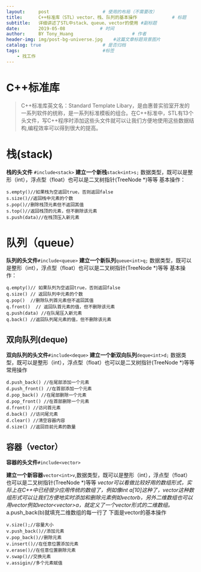 ```yaml
---
layout:     post                    # 使用的布局（不需要改）
title:      C++标准库（STL）vector、栈、队列的基本操作             # 标题 
subtitle:   详细讲述了STL中stack、queue、vector的使用 #副标题
date:       2019-05-08             # 时间
author:     BY Tony_Huang                      # 作者
header-img: img/post-bg-universe.jpg    #这篇文章标题背景图片
catalog: true                       # 是否归档
tags:                               #标签
    - 找工作
---
```


# C++标准库
> C++标准库英文名：Standard Template Libary，是由惠普实验室开发的一系列软件的统称，是一系列标准模板的组合。在C++标准中，STL有13个头文件，写C++程序时添加这些头文件就可以让我们方便地使用这些数据结构,编程效率可以得到很大的提高。

# 栈(stack)
 **栈的头文件** `#include<stack>` 
**建立一个新栈**`stack<int>s;`
 数据类型，既可以是整形（int），浮点型（float）也可以是二叉树指针(TreeNode *)等等
 基本操作：
 

    s.empty()//如果栈为空返回true，否则返回false  
    s.size()//返回栈中元素的个数  
    s.pop()//删除栈顶元素但不返回其值  
    s.top()//返回栈顶的元素，但不删除该元素  
    s.push(data)//在栈顶压入新元素 

# 队列（queue）
   **队列的头文件**`#include<queue>`
  **建立一个新队列**`queue<int>q;`
  数据类型，既可以是整形（int），浮点型（float）也可以是二叉树指针(TreeNode *)等等
  基本操作：

    q.empty()// 如果队列为空返回true，否则返回false  
    q.size() // 返回队列中元素的个数  
    q.pop()  //删除队列首元素但不返回其值  
    q.front()  // 返回队首元素的值，但不删除该元素  
    q.push(data) //在队尾压入新元素 
    q.back() //返回队列尾元素的值，但不删除该元素
     

## 双向队列(deque)
**双向队列的头文件**`#include<deque>`
  **建立一个新双向队列**`deque<int>d;` 数据类型，既可以是整形（int），浮点型（float）也可以是二叉树指针(TreeNode *)等等
  常用操作
  

```
d.push_back() //在尾部添加一个元素
d.push_front() //在首部添加一个元素
d.pop_back() //在尾部删除一个元素
d.pop_front() //在首部删除一个元素
d.front() //访问首元素
d.back() //访问尾元素
d.clear() //清空容器内容
d.size() //返回目前元素的数量
```


## 容器（vector）
 **容器的头文件**`#include<vector>`
 
 **建立一个新容器**`vector<int>v`,数据类型，既可以是整形（int），浮点型（float）也可以是二叉树指针(TreeNode *)等等
    *vector可以看做比较好用的数组形式，实际上在C++中已经很少应用传统的数组了，例如像int a[10]这种了，vector这种数组形式可以让我们方便地实时添加和删除元素例如vector<int>b，另外二维数组也可以用vector例如vector<vector<int>>a，就定义了一个vector形式的二维数组。*
 a.push_back(b)就填充二维数组的每一行了
 下面是vector的基本操作
 

```
v.size();//容量大小
v.push_back()//添加元素
v.pop_back()//删除元素
v.insert()//在任意位置添加元素
v.erase()//在任意位置删除元素
v.swap()//交换元素
v.assigin//多个元素赋值
```
